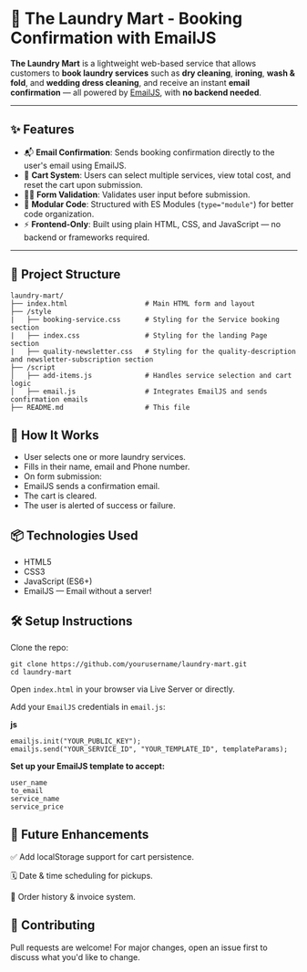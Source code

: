 # 🧺 The Laundry Mart - Booking Confirmation with EmailJS

**The Laundry Mart** is a lightweight web-based service that allows customers to **book laundry services** such as **dry cleaning**, **ironing**, **wash & fold**, and **wedding dress cleaning**, and receive an instant **email confirmation** — all powered by [EmailJS](https://www.emailjs.com/), with **no backend needed**.

---

## ✨ Features

- 📬 **Email Confirmation**: Sends booking confirmation directly to the user's email using EmailJS.
- 🧺 **Cart System**: Users can select multiple services, view total cost, and reset the cart upon submission.
- 🧑‍💼 **Form Validation**: Validates user input before submission.
- 🔗 **Modular Code**: Structured with ES Modules (`type="module"`) for better code organization.
- ⚡ **Frontend-Only**: Built using plain HTML, CSS, and JavaScript — no backend or frameworks required.

---

## 📂 Project Structure

```plaintext
laundry-mart/
├── index.html                   # Main HTML form and layout
├── /style                       
|   ├── booking-service.css      # Styling for the Service booking section
|   ├── index.css                # Styling for the landing Page section 
|   ├── quality-newsletter.css   # Styling for the quality-description and newsletter-subscription section
├── /script
│   ├── add-items.js             # Handles service selection and cart logic
│   ├── email.js                 # Integrates EmailJS and sends confirmation emails
├── README.md                    # This file
```

## 🚀 How It Works
- User selects one or more laundry services.
- Fills in their name, email and Phone number.
- On form submission:
- EmailJS sends a confirmation email.
- The cart is cleared.
- The user is alerted of success or failure.

## 📦 Technologies Used
- HTML5
- CSS3
- JavaScript (ES6+)
- EmailJS — Email without a server!

## 🛠️ Setup Instructions
Clone the repo:
```
git clone https://github.com/yourusername/laundry-mart.git
cd laundry-mart
```
Open `index.html` in your browser via Live Server or directly.

Add your `EmailJS` credentials in `email.js`:

**js**
```
emailjs.init("YOUR_PUBLIC_KEY");
emailjs.send("YOUR_SERVICE_ID", "YOUR_TEMPLATE_ID", templateParams);
```

**Set up your EmailJS template to accept:**
```
user_name
to_email
service_name
service_price
```

## 🧠 Future Enhancements
✅ Add localStorage support for cart persistence.

🗓️ Date & time scheduling for pickups.

🧾 Order history & invoice system.

## 🤝 Contributing
Pull requests are welcome! For major changes, open an issue first to discuss what you'd like to change.
